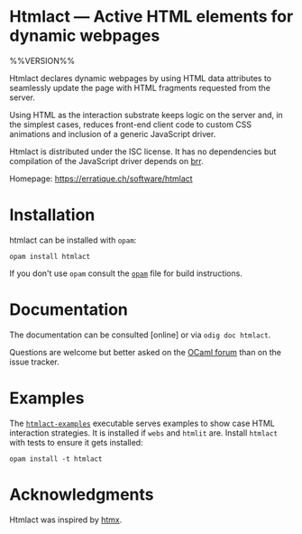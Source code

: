 Htmlact — Active HTML elements for dynamic webpages
===================================================
%%VERSION%%

Htmlact declares dynamic webpages by using HTML data attributes to
seamlessly update the page with HTML fragments requested from the
server.

Using HTML as the interaction substrate keeps logic on the server and,
in the simplest cases, reduces front-end client code to custom CSS
animations and inclusion of a generic JavaScript driver.

Htmlact is distributed under the ISC license. It has no dependencies 
but compilation of the JavaScript driver depends on [brr]. 

Homepage: https://erratique.ch/software/htmlact

[brr]: https://erratique.ch/software/brr

# Installation

htmlact can be installed with `opam`:

    opam install htmlact

If you don't use `opam` consult the [`opam`](opam) file for build
instructions.

# Documentation

The documentation can be consulted [online] or via `odig doc htmlact`.

Questions are welcome but better asked on the [OCaml forum] than on
the issue tracker.

[doc]: https://erratique.ch/software/htmlact/doc
[OCaml forum]: https://discuss.ocaml.org/

# Examples

The [`htmlact-examples`](examples/htmlact_examples.ml) executable
serves examples to show case HTML interaction strategies. It is
installed if `webs` and `htmlit` are. Install `htmlact` with tests to
ensure it gets installed:

    opam install -t htmlact 

# Acknowledgments

Htmlact was inspired by [htmx](https://htmx.org).

